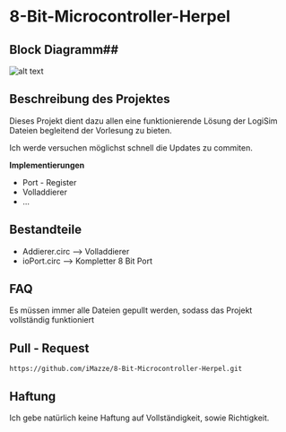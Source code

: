 # 8-Bit-Microcontroller-Herpel

## Block Diagramm##
![alt text](https://www.researchgate.net/profile/Mehrdad_Nourani/publication/4040964/figure/fig1/AS:394697823539226@1471114702391/Intel-8051-microcontroller-block-diagram.png)

## Beschreibung des Projektes
Dieses Projekt dient dazu allen eine funktionierende Lösung der LogiSim Dateien begleitend der Vorlesung zu bieten.

Ich werde versuchen möglichst schnell die Updates zu commiten.

**Implementierungen**

- Port - Register
- Volladdierer
- ...

## Bestandteile ##
- Addierer.circ --> Volladdierer
- ioPort.circ --> Kompletter 8 Bit Port

## FAQ ##
Es müssen immer alle Dateien gepullt werden, sodass das Projekt vollständig funktioniert

## Pull - Request ##
```
https://github.com/iMazze/8-Bit-Microcontroller-Herpel.git
```

## Haftung ##
Ich gebe natürlich keine Haftung auf Vollständigkeit, sowie Richtigkeit.

